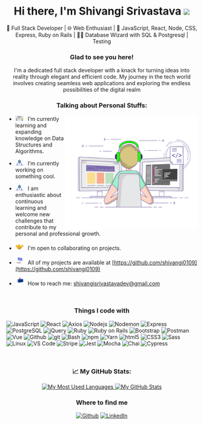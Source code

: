 <h1 align="center">
Hi there, I'm Shivangi Srivastava <img src="https://media.giphy.com/media/hvRJCLFzcasrR4ia7z/giphy.gif" width="25"> </samp>
</h1>

<p align="center">🚀 Full Stack Developer | 🌐 Web Enthusiast | 🌈 JavaScript, React, Node, CSS, Express, Ruby on Rails | 🧙‍♂️ Database Wizard with SQL & Postgresql | Testing</p>

<h3 align="center">Glad to see you here!</h3>

<p align="center">I'm a dedicated full stack developer with a knack for turning ideas into reality through elegant and efficient code. My journey in the tech world involves creating seamless web applications and exploring the endless possibilities of the digital realm</p>

<h3 align="center">Talking about Personal Stuffs:</h3>

<img align="right" alt="GIF" src="https://github.com/shivangi0109/shivangi0109/blob/main/assets/coding.gif?raw=true" width="350" height="300" />

- <img src="https://github.com/shivangi0109/shivangi0109/blob/main/assets/lightning.gif?raw=true" width="21" />&nbsp;&nbsp; I’m currently learning and expanding knowledge on Data Structures and Algorithms.

- <img src="https://github.com/shivangi0109/shivangi0109/blob/main/assets/developer.gif?raw=true" width="21" />&nbsp;&nbsp; I’m currently working on something cool.

- <img src="https://github.com/shivangi0109/shivangi0109/blob/main/assets/developer.gif?raw=true" width="21" />&nbsp;&nbsp; I am enthusiastic about continuous learning and welcome new challenges that contribute to my personal and professional growth.

- <img src="https://github.com/shivangi0109/shivangi0109/blob/main/assets/handshake.gif?raw=true" width="21" />&nbsp;&nbsp; I'm open to collaborating on projects.

- <img src="https://github.com/shivangi0109/shivangi0109/blob/main/assets/laptop.gif?raw=true" width="21" />&nbsp;&nbsp; All of my projects are available at [https://github.com/shivangi0109](https://github.com/shivangi0109)

- <img src="https://github.com/shivangi0109/shivangi0109/blob/main/assets/letterbox.gif?raw=true" width="21" />&nbsp;&nbsp; How to reach me: shivangisrivastavadev@gmail.com

<br clear="both">

<h3 align="center">Things I code with</h3>
<p>
  <img alt="JavaScript" height="25" src="https://img.shields.io/badge/-JavaScript-8DD6F9?style=flat-square&logo=javascript&logoColor=white" /> 
  <img alt="React" height="25" src="https://img.shields.io/badge/-React-45b8d8?style=flat-square&logo=react&logoColor=white" />
  <img alt="Axios" height="25" src="https://img.shields.io/badge/-Axios-462121?style=flat-square&logo=axios&logoColor=white" />
  <img alt="Nodejs" height="25" src="https://img.shields.io/badge/-Nodejs-46a2f1?style=flat-square&logo=node.js&logoColor=white" />
  <img alt="Nodemon" height="25" src="https://img.shields.io/badge/-Nodemon-2088FF?style=flat-square&logo=nodemon&logoColor=white" />
  <img alt="Express" height="25" src="https://img.shields.io/badge/-Express-1a73e8?style=flat-square&logo=express&logoColor=white" />
  <img alt="PostgreSQL" height="25" src="https://img.shields.io/badge/-PostgreSQL-007ACC?style=flat-square&logo=postgresql&logoColor=white" />
  <img alt="jQuery" height="25" src="https://img.shields.io/badge/-jQuery-5849BE?style=flat-square&logo=jquery&logoColor=white" />
  <img alt="Ruby" height="25" src="https://img.shields.io/badge/-Ruby-311C87?style=flat-square&logo=ruby&logoColor=white" />
  <img alt="Ruby on Rails" height="25" src="https://img.shields.io/badge/-Ruby_on_Rails-430098?style=flat-square&logo=ruby-on-rails&logoColor=white" />
  <img alt="Bootstrap" height="25" src="https://img.shields.io/badge/-Bootstrap-764ABC?style=flat-square&logo=bootstrap&logoColor=white" />
  <img alt="Postman" height="25" src="https://img.shields.io/badge/-Postman-B7178C?style=flat-square&logo=postman&logoColor=white" />
  <img alt="Vue" height="25" src="https://img.shields.io/badge/-Vue-E10098?style=flat-square&logo=vue.js&logoColor=white" />
  <img alt="Github" height="25" src="https://img.shields.io/badge/-Github-db7092?style=flat-square&logo=github&logoColor=white" />
  <img alt="git" height="25" src="https://img.shields.io/badge/-Git-F05032?style=flat-square&logo=git&logoColor=white" />
  <img alt="Bash" height="25" src="https://img.shields.io/badge/-Bash-DD0031?style=flat-square&logo=gnubash&logoColor=white" />
  <img alt="npm" height="25" src="https://img.shields.io/badge/-NPM-CB3837?style=flat-square&logo=npm&logoColor=white" />
  <img alt="Yarn" height="25" src="https://img.shields.io/badge/-yarn-ea2845?style=flat-square&logo=yarn&logoColor=white" />
  <img alt="html5" height="25" src="https://img.shields.io/badge/-HTML5-E34F26?style=flat-square&logo=html5&logoColor=white" />
  <img alt="CSS3" height="25" src="https://img.shields.io/badge/-Css3-98a4f8?style=flat-square&logo=css3&logoColor=white" />
  <img alt="Sass" height="25" src="https://img.shields.io/badge/-Sass-CC6699?style=flat-square&logo=sass&logoColor=white" />
  <img alt="Linux" height="25" src="https://img.shields.io/badge/-Linux-FB542B?style=flat-square&logo=linux&logoColor=white" />
  <img alt="VS Code" height="25" src="https://img.shields.io/badge/-VS Code-EC4A3F?style=flat-square&logo=visualstudiocode&logoColor=white" />
  <img alt="Stripe" height="25" src="https://img.shields.io/badge/-Stripe-F9A03C?style=flat-square&logo=stripe&logoColor=white" />
  <img alt="Jest" height="25" src="https://img.shields.io/badge/-Jest-F7B93E?style=flat-square&logo=jest&logoColor=white" />
  <img alt="Mocha" height="25" src="https://img.shields.io/badge/-Mocha-13aa52?style=flat-square&logo=mocha&logoColor=white" />
  <img alt="Chai" height="25" src="https://img.shields.io/badge/-Chai-43853d?style=flat-square&logo=chai&logoColor=white" />
  <img alt="Cypress" height="25" src="https://img.shields.io/badge/-Cypress-434567?style=flat-square&logo=cypress&logoColor=white" />
</p>

<br clear="both">

<h3 align="center">📈 My GitHub Stats:</h3>
<div align="center">
  <a href="https://github.com/shivangi0109/shivangi0109/">
  <img src="https://github-readme-stats.vercel.app/api/top-langs?username=shivangi0109&show_icons=true&bg_color=transparent&title_color=ff00ff&locale=en&layout=compact" height="200" alt="My Most Used Languages" />
  </a>
  <a href="https://github.com/shivangi0109/shivangi0109/">
  <img src="https://github-readme-stats.vercel.app/api?username=shivangi0109&custom_title=My%20GitHub%20Stats&show_icons=true&hide_rank=true&bg_color=transparent&title_color=ff00ff&icon_color=800080&hide=stars&locale=en" height="200" alt="My GitHub Stats" />
  </a>
</div>

<div align="center">
  <h3>Where to find me</h3>
  <p><a href="https://github.com/shivangi0109" target="_blank"><img alt="Github" src="https://img.shields.io/badge/GitHub-%2312100E.svg?&style=for-the-badge&logo=Github&logoColor=white" /></a> <a href="https://www.linkedin.com/in/shivangi0109" target="_blank"><img alt="LinkedIn" src="https://img.shields.io/badge/linkedin-%230077B5.svg?&style=for-the-badge&logo=linkedin&logoColor=white" /></a> 
  </p>
</div>

<br clear="both">
